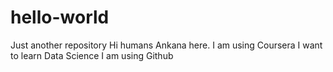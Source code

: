 # hello-world
Just another repository
Hi humans
Ankana here. I am using Coursera
I want to learn Data Science
I am using Github
